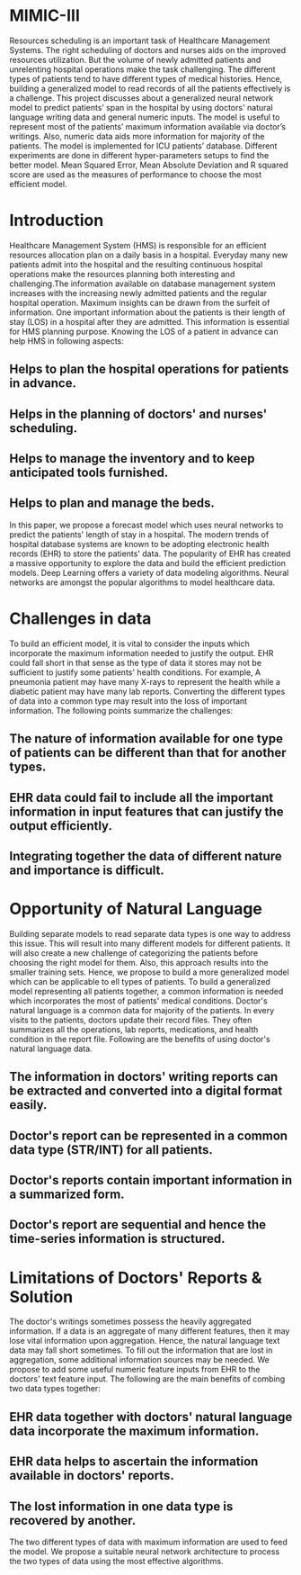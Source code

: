 # MIMIC-III
Resources scheduling is an important task of Healthcare Management Systems. The right scheduling of doctors and nurses aids on the improved resources utilization.  But the volume of newly admitted patients and unrelenting hospital operations make the task challenging.  The different types of patients tend to have different types of medical histories.  Hence, building a generalized model  to  read  records  of  all  the  patients  effectively  is  a  challenge.   This  project  discusses about  a  generalized  neural  network  model  to  predict  patients’  span  in  the  hospital  by using  doctors'  natural  language  writing  data  and  general  numeric  inputs.   The  model  is useful to represent most of the patients’ maximum information available via doctor’s writings.  Also, numeric data aids more information for majority of the patients.  The model is implemented for ICU patients’ database.  Different experiments are done in different hyper-parameters setups to find the better model.  Mean Squared Error, Mean Absolute Deviation and R squared score are used as the measures of performance to choose the most efficient model.

# Introduction
Healthcare Management System (HMS) is responsible for an efficient resources allocation plan on a daily basis in a hospital. Everyday many new patients admit into the hospital and the resulting continuous hospital operations make the resources planning both interesting and challenging.The information available on database management system increases with the increasing newly admitted patients and the regular hospital operation. Maximum insights can be drawn from the surfeit of information. One important information about the patients is their length of stay (LOS) in a hospital after they are admitted. This information is essential for HMS planning purpose. Knowing the LOS of a patient in advance can help HMS in following aspects:
 ## Helps to plan the hospital operations for patients in advance.
## Helps in the planning of doctors' and nurses' scheduling.
## Helps to manage the inventory and to keep anticipated tools furnished.
## Helps to plan and manage the beds.
In this paper, we propose a forecast model which uses neural networks to predict the patients' length of stay in a hospital. The modern trends of hospital database systems are known to be adopting electronic health records (EHR) to store the patients' data. The popularity of EHR has created a massive opportunity to explore the data and build the efficient prediction models. Deep Learning offers a variety of data modeling algorithms. Neural networks are amongst the popular algorithms to model healthcare data.

# Challenges in data
To build an efficient model, it is vital to consider the inputs which incorporate the maximum information needed to justify the output. EHR could fall short in that sense as the type of data it stores may not be sufficient to justify some patients' health conditions. For example, A pneumonia patient may have many X-rays to represent the health while a diabetic patient may have many lab reports. Converting the different types of data into a common type may result into the loss of important information. The following points summarize the challenges:
## The nature of information available for one type of patients can be different than that for another types.
## EHR data could fail to include all the important information in input features that can justify the output efficiently.
## Integrating together the data of different nature and importance is difficult.

# Opportunity of Natural Language
Building separate models to read separate data types is one way to address this issue. This will result into many different models for different patients. It will also create a new challenge of categorizing the patients before choosing the right model for them. Also, this approach results into the smaller training sets. Hence, we propose to build a more generalized model which can be applicable to ell types of patients. To build a generalized model representing all patients together, a common information is needed which incorporates the most of patients' medical conditions. Doctor's natural language is a common data for majority of the patients. In every visits to the patients, doctors update their record files. They often summarizes all the operations, lab reports, medications, and health condition in the report file. Following are the benefits of using doctor's natural language data.
## The information in doctors' writing reports can be extracted and converted into a digital format easily.
## Doctor's report can be represented in a common data type (STR/INT) for all patients.
## Doctor's reports contain important information in a summarized form.
## Doctor's report are sequential and hence the time-series information is structured.

# Limitations of Doctors' Reports & Solution
The doctor's writings sometimes possess the heavily aggregated information. If a data is an aggregate of many different features, then it may lose vital information upon aggregation. Hence, the natural language text data may fall short sometimes. To fill out the information that are lost in aggregation, some additional information sources may be needed. We propose to add some useful numeric feature inputs from EHR to the doctors' text feature input. The following are the main benefits of combing two data types together:
## EHR data together with doctors' natural language data incorporate the maximum information.
## EHR data helps to ascertain the information available in doctors' reports.
## The lost information in one data type is recovered by another.
The two different types of data with maximum information are used to feed the model. We propose a suitable neural network architecture to process the two types of data using the most effective algorithms.
